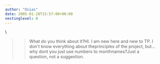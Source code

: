 ```yaml
---
author: "Osias"
date: 2005-01-28T15:57:00+00:00
nestinglevel: 0
---
```

\
>> What do you think about it?HI. I am new here and new to TP. I don't know everything about theprinciples of the project, but... why dont you just use numbers to monthnames?Just a question, not a suggestion.